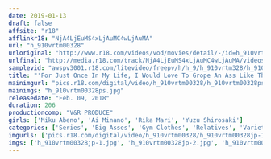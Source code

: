 ```yaml
---
date: 2019-01-13
draft: false
affsite: "r18"
afflinkr18: "NjA4LjEuMS4xLjAuMC4wLjAuMA"
url: "h_910vrtm00328"
urloriginal: "http://www.r18.com/videos/vod/movies/detail/-/id=h_910vrtm00328"
urlfinal: "http://media.r18.com/track/NjA4LjEuMS4xLjAuMC4wLjAuMA/videos/vod/movies/detail/-/id=h_910vrtm00328"
samplevid: "awspv3001.r18.com/litevideo/freepv/h/h_9/h_910vrtm328/h_910vrtm328_dmb_w.mp4"
title: "'For Just Once In My Life, I Would Love To Grope An Ass Like That!' This Horny Daddy Slipped His Big Assed Daughter Some Date Rape Drugs, So She Fell Asleep While Wearing Her Track & Field Bloomers, And Now He's Having His Fill Of Her Beautiful Bountiful Ass And Making His Dreams Cum True With Multiple Rounds Of Creampie Sex!"
mainimgurl: "pics.r18.com/digital/video/h_910vrtm00328/h_910vrtm00328ps.jpg"
mainimgs: "h_910vrtm00328ps.jpg"
releasedate: "Feb. 09, 2018"
duration: 206
productioncomp: "V&R PRODUCE"
girls: ['Miku Abeno', 'Ai Minano', 'Rika Mari', 'Yuzu Shirosaki']
categories: ['Series', 'Big Asses', 'Gym Clothes', 'Relatives', 'Variety', 'Creampie', 'Substance Use', 'Hi-Def']
imgurls: ['pics.r18.com/digital/video/h_910vrtm00328/h_910vrtm00328jp-1.jpg', 'pics.r18.com/digital/video/h_910vrtm00328/h_910vrtm00328jp-2.jpg', 'pics.r18.com/digital/video/h_910vrtm00328/h_910vrtm00328jp-3.jpg', 'pics.r18.com/digital/video/h_910vrtm00328/h_910vrtm00328jp-4.jpg', 'pics.r18.com/digital/video/h_910vrtm00328/h_910vrtm00328jp-5.jpg', 'pics.r18.com/digital/video/h_910vrtm00328/h_910vrtm00328jp-6.jpg', 'pics.r18.com/digital/video/h_910vrtm00328/h_910vrtm00328jp-7.jpg', 'pics.r18.com/digital/video/h_910vrtm00328/h_910vrtm00328jp-8.jpg', 'pics.r18.com/digital/video/h_910vrtm00328/h_910vrtm00328jp-9.jpg', 'pics.r18.com/digital/video/h_910vrtm00328/h_910vrtm00328jp-10.jpg', 'pics.r18.com/digital/video/h_910vrtm00328/h_910vrtm00328jp-11.jpg', 'pics.r18.com/digital/video/h_910vrtm00328/h_910vrtm00328jp-12.jpg', 'pics.r18.com/digital/video/h_910vrtm00328/h_910vrtm00328jp-13.jpg', 'pics.r18.com/digital/video/h_910vrtm00328/h_910vrtm00328jp-14.jpg', 'pics.r18.com/digital/video/h_910vrtm00328/h_910vrtm00328jp-15.jpg', 'pics.r18.com/digital/video/h_910vrtm00328/h_910vrtm00328jp-16.jpg', 'pics.r18.com/digital/video/h_910vrtm00328/h_910vrtm00328jp-17.jpg', 'pics.r18.com/digital/video/h_910vrtm00328/h_910vrtm00328jp-18.jpg', 'pics.r18.com/digital/video/h_910vrtm00328/h_910vrtm00328jp-19.jpg', 'pics.r18.com/digital/video/h_910vrtm00328/h_910vrtm00328jp-20.jpg']
imgs: ['h_910vrtm00328jp-1.jpg', 'h_910vrtm00328jp-2.jpg', 'h_910vrtm00328jp-3.jpg', 'h_910vrtm00328jp-4.jpg', 'h_910vrtm00328jp-5.jpg', 'h_910vrtm00328jp-6.jpg', 'h_910vrtm00328jp-7.jpg', 'h_910vrtm00328jp-8.jpg', 'h_910vrtm00328jp-9.jpg', 'h_910vrtm00328jp-10.jpg', 'h_910vrtm00328jp-11.jpg', 'h_910vrtm00328jp-12.jpg', 'h_910vrtm00328jp-13.jpg', 'h_910vrtm00328jp-14.jpg', 'h_910vrtm00328jp-15.jpg', 'h_910vrtm00328jp-16.jpg', 'h_910vrtm00328jp-17.jpg', 'h_910vrtm00328jp-18.jpg', 'h_910vrtm00328jp-19.jpg', 'h_910vrtm00328jp-20.jpg']
---
```

